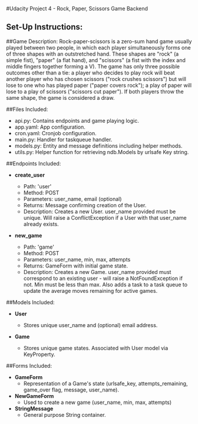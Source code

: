 #Udacity Project 4 - Rock, Paper, Scissors Game Backend

## Set-Up Instructions:


##Game Description:
Rock-paper-scissors is a zero-sum hand game usually played between two people,
in which each player simultaneously forms one of three shapes with an outstretched hand.
These shapes are "rock" (a simple fist), "paper" (a flat hand), and "scissors"
(a fist with the index and middle fingers together forming a V). The game has only
three possible outcomes other than a tie: a player who decides to play rock will beat
another player who has chosen scissors ("rock crushes scissors") but will lose to one
who has played paper ("paper covers rock"); a play of paper will lose to a play of scissors
("scissors cut paper"). If both players throw the same shape, the game is considered a draw.


##Files Included:
 - api.py: Contains endpoints and game playing logic.
 - app.yaml: App configuration.
 - cron.yaml: Cronjob configuration.
 - main.py: Handler for taskqueue handler.
 - models.py: Entity and message definitions including helper methods.
 - utils.py: Helper function for retrieving ndb.Models by urlsafe Key string.

##Endpoints Included:
 - **create_user**
    - Path: 'user'
    - Method: POST
    - Parameters: user_name, email (optional)
    - Returns: Message confirming creation of the User.
    - Description: Creates a new User. user_name provided must be unique. Will 
    raise a ConflictException if a User with that user_name already exists.
    
 - **new_game**
    - Path: 'game'
    - Method: POST
    - Parameters: user_name, min, max, attempts
    - Returns: GameForm with initial game state.
    - Description: Creates a new Game. user_name provided must correspond to an
    existing user - will raise a NotFoundException if not. Min must be less than
    max. Also adds a task to a task queue to update the average moves remaining
    for active games.


##Models Included:
 - **User**
    - Stores unique user_name and (optional) email address.
    
 - **Game**
    - Stores unique game states. Associated with User model via KeyProperty.

    
##Forms Included:
 - **GameForm**
    - Representation of a Game's state (urlsafe_key, attempts_remaining,
    game_over flag, message, user_name).
 - **NewGameForm**
    - Used to create a new game (user_name, min, max, attempts)
 - **StringMessage**
    - General purpose String container.